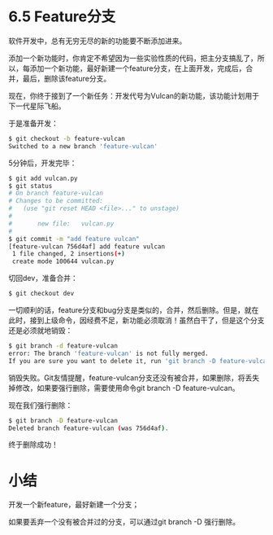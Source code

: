 # 6.5 Feature分支

软件开发中，总有无穷无尽的新的功能要不断添加进来。

添加一个新功能时，你肯定不希望因为一些实验性质的代码，把主分支搞乱了，所以，每添加一个新功能，最好新建一个feature分支，在上面开发，完成后，合并，最后，删除该feature分支。

现在，你终于接到了一个新任务：开发代号为Vulcan的新功能，该功能计划用于下一代星际飞船。

于是准备开发：

```bash
$ git checkout -b feature-vulcan
Switched to a new branch 'feature-vulcan'
```

5分钟后，开发完毕：

```bash
$ git add vulcan.py
$ git status
# On branch feature-vulcan
# Changes to be committed:
#   (use "git reset HEAD <file>..." to unstage)
#
#       new file:   vulcan.py
#
$ git commit -m "add feature vulcan"
[feature-vulcan 756d4af] add feature vulcan
 1 file changed, 2 insertions(+)
 create mode 100644 vulcan.py
```

切回dev，准备合并：

```bash
$ git checkout dev
```

一切顺利的话，feature分支和bug分支是类似的，合并，然后删除。但是，就在此时，接到上级命令，因经费不足，新功能必须取消！虽然白干了，但是这个分支还是必须就地销毁：

```bash
$ git branch -d feature-vulcan
error: The branch 'feature-vulcan' is not fully merged.
If you are sure you want to delete it, run 'git branch -D feature-vulcan'.
```

销毁失败。Git友情提醒，feature-vulcan分支还没有被合并，如果删除，将丢失掉修改，如果要强行删除，需要使用命令git branch -D feature-vulcan。

现在我们强行删除：

```bash
$ git branch -D feature-vulcan
Deleted branch feature-vulcan (was 756d4af).
```

终于删除成功！

# 小结

开发一个新feature，最好新建一个分支；

如果要丢弃一个没有被合并过的分支，可以通过git branch -D <name>强行删除。
